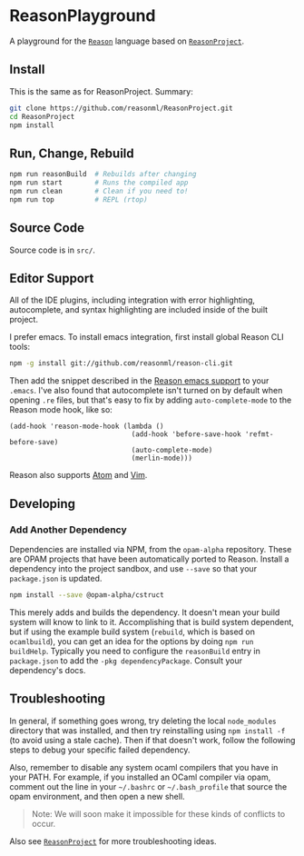# ReasonPlayground

A playground for the [`Reason`](http://facebook.github.io/reason/) language
based on [`ReasonProject`](https://github.com/reasonml/ReasonProject).

## Install

This is the same as for ReasonProject. Summary:

```sh
git clone https://github.com/reasonml/ReasonProject.git
cd ReasonProject
npm install
```

## Run, Change, Rebuild

```sh
npm run reasonBuild  # Rebuilds after changing
npm run start        # Runs the compiled app
npm run clean        # Clean if you need to!
npm run top          # REPL (rtop)
```

## Source Code

Source code is in `src/`.

## Editor Support

All of the IDE plugins, including integration with error highlighting,
autocomplete, and syntax highlighting are included inside of the built project.

I prefer emacs. To install emacs integration, first install global Reason CLI
tools:

```sh
npm -g install git://github.com/reasonml/reason-cli.git
```

Then add the snippet described in the
[Reason emacs support](https://github.com/facebook/reason/tree/master/editorSupport/emacs)
to your `.emacs`. I've also found that autocomplete isn't turned on by default
when opening `.re` files, but that's easy to fix by adding
`auto-complete-mode` to the Reason mode hook, like so:

```elisp
(add-hook 'reason-mode-hook (lambda ()
                              (add-hook 'before-save-hook 'refmt-before-save)
                              (auto-complete-mode)
                              (merlin-mode)))
```

Reason also supports
[Atom](http://facebook.github.io/reason/tools.html#merlin-atom) and
[Vim](https://github.com/facebook/reason/tree/master/editorSupport/VimReason).

## Developing

### Add Another Dependency

Dependencies are installed via NPM, from the `opam-alpha` repository. These
are OPAM projects that have been automatically ported to Reason. Install a
dependency into the project sandbox, and use `--save` so that your
`package.json` is updated.

```sh
npm install --save @opam-alpha/cstruct
```

This merely adds and builds the dependency. It doesn't mean your build system
will know to link to it. Accomplishing that is build system dependent, but if
using the example build system (`rebuild`, which is based on `ocamlbuild`), you
can get an idea for the options by doing `npm run buildHelp`. Typically you
need to configure the `reasonBuild` entry in `package.json` to add the `-pkg
dependencyPackage`. Consult your dependency's docs.

## Troubleshooting

In general, if something goes wrong, try deleting the local `node_modules`
directory that was installed, and then try reinstalling using `npm install -f`
(to avoid using a stale cache). Then if that doesn't work, follow the following
steps to debug your specific failed dependency.

Also, remember to disable any system ocaml compilers that you have in your PATH.
For example, if you installed an OCaml compiler via opam, comment out the line in
your `~/.bashrc` or `~/.bash_profile` that source the opam environment,
and then open a new shell.

> Note: We will soon make it impossible for these kinds of conflicts to occur.

Also see [`ReasonProject`](https://github.com/reasonml/ReasonProject) for more
troubleshooting ideas.
